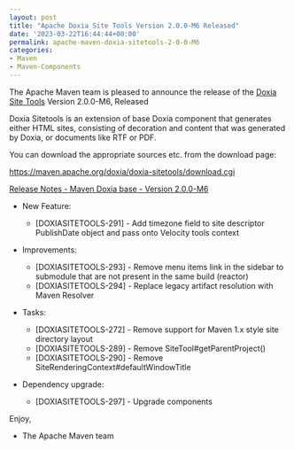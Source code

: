 ```yaml
---
layout: post
title: "Apache Doxia Site Tools Version 2.0.0-M6 Released"
date: '2023-03-22T16:44:44+00:00'
permalink: apache-maven-doxia-sitetools-2-0-0-M6
categories:
- Maven
- Maven-Components
---
```

The Apache Maven team is pleased to announce the release of the
[Doxia Site Tools](https://maven.apache.org/doxia/doxia-sitetools/) Version 2.0.0-M6,
Released

Doxia Sitetools is an extension of base Doxia component that generates either
HTML sites, consisting of decoration and content that was generated by Doxia,
or documents like RTF or PDF.

You can download the appropriate sources etc. from the download page:

https://maven.apache.org/doxia/doxia-sitetools/download.cgi

[Release Notes - Maven Doxia base - Version 2.0.0-M6](https://issues.apache.org/jira/secure/ReleaseNote.jspa?projectId=12317320&version=12352876)

* New Feature:
  * [DOXIASITETOOLS-291] - Add timezone field to site descriptor PublishDate object and pass onto Velocity tools context

* Improvements:
  * [DOXIASITETOOLS-293] - Remove menu items link in the sidebar to submodule that are not present in the same build (reactor)
  * [DOXIASITETOOLS-294] - Replace legacy artifact resolution with Maven Resolver

* Tasks:
  * [DOXIASITETOOLS-272] - Remove support for Maven 1.x style site directory layout
  * [DOXIASITETOOLS-289] - Remove SiteTool#getParentProject()
  * [DOXIASITETOOLS-290] - Remove SiteRenderingContext#defaultWindowTitle

* Dependency upgrade:
  * [DOXIASITETOOLS-297] - Upgrade components
  
Enjoy,
- The Apache Maven team 